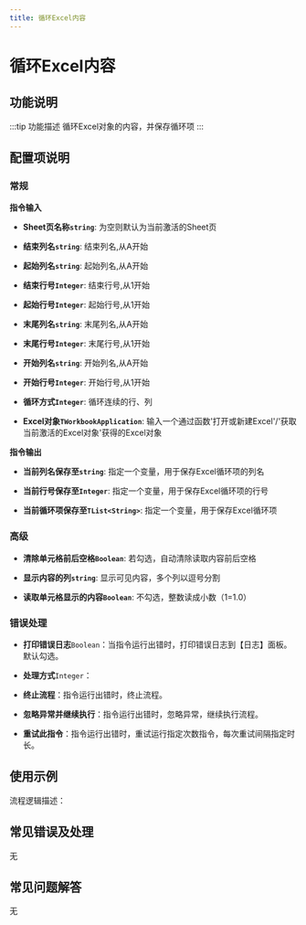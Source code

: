 ```yaml
---
title: 循环Excel内容
---
```


# 循环Excel内容

## 功能说明

:::tip 功能描述
循环Excel对象的内容，并保存循环项
:::

## 配置项说明

### 常规

**指令输入**

- **Sheet页名称`string`**: 为空则默认为当前激活的Sheet页

- **结束列名`string`**: 结束列名,从A开始

- **起始列名`string`**: 起始列名,从A开始

- **结束行号`Integer`**: 结束行号,从1开始

- **起始行号`Integer`**: 起始行号,从1开始

- **末尾列名`string`**: 末尾列名,从A开始

- **末尾行号`Integer`**: 末尾行号,从1开始

- **开始列名`string`**: 开始列名,从A开始

- **开始行号`Integer`**: 开始行号,从1开始

- **循环方式`Integer`**: 循环连续的行、列

- **Excel对象`TWorkbookApplication`**: 输入一个通过函数'打开或新建Excel'/'获取当前激活的Excel对象'获得的Excel对象


**指令输出**

- **当前列名保存至`string`**: 指定一个变量，用于保存Excel循环项的列名

- **当前行号保存至`Integer`**: 指定一个变量，用于保存Excel循环项的行号

- **当前循环项保存至`TList<String>`**: 指定一个变量，用于保存Excel循环项

### 高级

- **清除单元格前后空格`Boolean`**: 若勾选，自动清除读取内容前后空格

- **显示内容的列`string`**: 显示可见内容，多个列以逗号分割

- **读取单元格显示的内容`Boolean`**: 不勾选，整数读成小数（1=1.0）

### 错误处理

- **打印错误日志**`Boolean`：当指令运行出错时，打印错误日志到【日志】面板。默认勾选。

- **处理方式**`Integer`：

 - **终止流程**：指令运行出错时，终止流程。

 - **忽略异常并继续执行**：指令运行出错时，忽略异常，继续执行流程。

 - **重试此指令**：指令运行出错时，重试运行指定次数指令，每次重试间隔指定时长。

## 使用示例

流程逻辑描述：

## 常见错误及处理

无

## 常见问题解答

无

